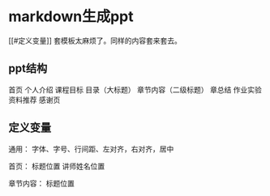 # markdown生成ppt
[[#定义变量]]
套模板太麻烦了。同样的内容套来套去。
## ppt结构
首页
个人介绍
课程目标
目录（大标题）
章节内容（二级标题）
章总结
作业实验
资料推荐
感谢页

## 定义变量
通用：
字体、字号、行间距、左对齐，右对齐，居中

首页：
标题位置
讲师姓名位置

章节内容：
标题位置

